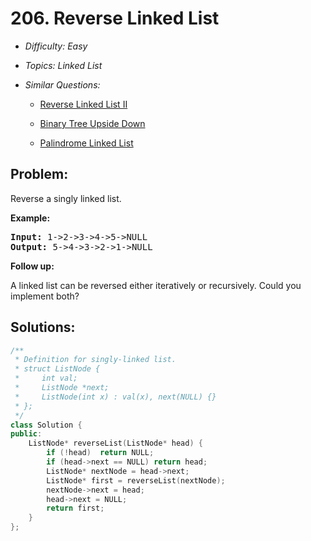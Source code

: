 # 206. Reverse Linked List

* *Difficulty: Easy*

* *Topics: Linked List*

* *Similar Questions:*

  * [Reverse Linked List II](./tests/reverse-linked-list.md)

  * [Binary Tree Upside Down](./tests/reverse-linked-list.md)

  * [Palindrome Linked List](./tests/reverse-linked-list.md)

## Problem:

<p>Reverse a singly linked list.</p>

<p><strong>Example:</strong></p>

<pre>
<strong>Input:</strong> 1-&gt;2-&gt;3-&gt;4-&gt;5-&gt;NULL
<strong>Output:</strong> 5-&gt;4-&gt;3-&gt;2-&gt;1-&gt;NULL
</pre>

<p><b>Follow up:</b></p>

<p>A linked list can be reversed either iteratively or recursively. Could you implement both?</p>

## Solutions:

```c++
/**
 * Definition for singly-linked list.
 * struct ListNode {
 *     int val;
 *     ListNode *next;
 *     ListNode(int x) : val(x), next(NULL) {}
 * };
 */
class Solution {
public:
    ListNode* reverseList(ListNode* head) {
        if (!head)  return NULL;
        if (head->next == NULL) return head;
        ListNode* nextNode = head->next;
        ListNode* first = reverseList(nextNode);
        nextNode->next = head;
        head->next = NULL;
        return first;
    }
};
```
